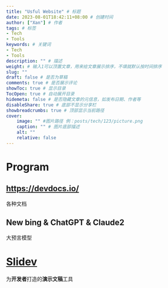 ```yaml
---
title: "Usful Website" # 标题
date: 2023-08-01T18:42:11+08:00 # 创建时间
author: ["Xan"] # 作者
tags: # 标签
- Tech 
- Tools 
keywords: # 关键词
- Tech 
- Tools 
description: "" # 描述
weight: # 输入1可以顶置文章，用来给文章展示排序，不填就默认按时间排序
slug: ""
draft: false # 是否为草稿
comments: true # 是否展示评论
showToc: true # 显示目录
TocOpen: true # 自动展开目录
hidemeta: false # 是否隐藏文章的元信息，如发布日期、作者等
disableShare: true # 底部不显示分享栏
showbreadcrumbs: true # 顶部显示当前路径
cover:
    image: "" #图片路径 例：posts/tech/123/picture.png
    caption: "" # 图片底部描述
    alt: ""
    relative: false
---
```


# Program
## https://devdocs.io/
各种文档

## New bing & ChatGPT & Claude2
大预言模型

# [Slidev](https://cn.sli.dev/)
为**开发者**打造的**演示文稿**工具 
